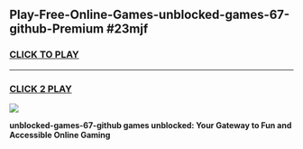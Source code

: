 
## Play-Free-Online-Games-unblocked-games-67-github-Premium #23mjf
<h3>
<a href="https://premium.freeplayer.one?title=unblocked-games-67-github&ref=8M">CLICK TO PLAY</a></h3>
<hr>

<h3>
<a href="https://premium.freeplayer.one?title=unblocked-games-67-github&ref=8M">CLICK 2 PLAY</a>
  
</h3>

<a href="https://premium.freeplayer.one?title=unblocked-games-67-github&ref=8M"><img src="https://clearcache.store/games.png"></a>


**unblocked-games-67-github games unblocked: Your Gateway to Fun and Accessible Online Gaming**
